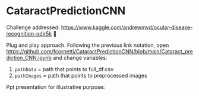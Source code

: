 # CataractPredictionCNN

Challenge addressed: https://www.kaggle.com/andrewmvd/ocular-disease-recognition-odir5k :eyes:

Plug and play approach.
Following the previous link notation, open https://github.com/fcornetti/CataractPredictionCNN/blob/main/Cataract_prediction_CNN.ipynb and change variables:
1. `pathData` = path that points to full_df.csv
2.  `pathImages` = path that points to preprocessed images

Ppt presentation for illustrative purpose: 
